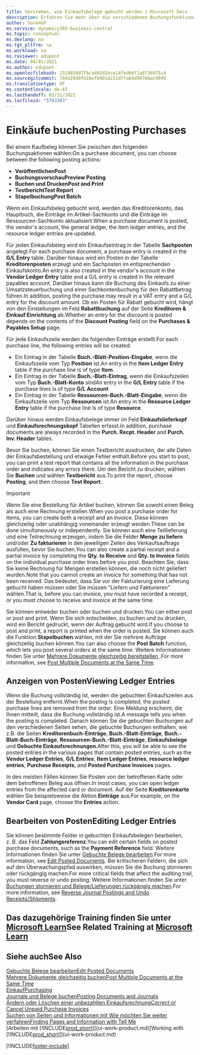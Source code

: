 ```yaml
---
title: Verstehen, wie Einkaufsbelege gebucht werden | Microsoft Docs
description: Erfahren Sie mehr über die verschiedenen Buchungsfunktionen zum Buchen von Einkaufsbelegen und wie Sie gebuchte Belege aktualisieren können.
author: SorenGP
ms.service: dynamics365-business-central
ms.topic: conceptual
ms.devlang: na
ms.tgt_pltfrm: na
ms.workload: na
ms.reviewer: edupont
ms.date: 04/01/2021
ms.author: edupont
ms.openlocfilehash: 231985097fbca402d2bce14fed66f1a8736975c4
ms.sourcegitcommit: 766e2840fd16efb901d211d7fa64d96766ac99d9
ms.translationtype: HT
ms.contentlocale: de-AT
ms.lasthandoff: 03/31/2021
ms.locfileid: "5783303"
---
```

# <a name="posting-purchases"></a><span data-ttu-id="3ba27-103">Einkäufe buchen</span><span class="sxs-lookup"><span data-stu-id="3ba27-103">Posting Purchases</span></span>
<span data-ttu-id="3ba27-104">Bei einem Kaufbeleg können Sie zwischen den folgenden Buchungsaktionen wählen:</span><span class="sxs-lookup"><span data-stu-id="3ba27-104">On a purchase document, you can choose between the following posting actions:</span></span>

* <span data-ttu-id="3ba27-105">**Veröffentlichen**</span><span class="sxs-lookup"><span data-stu-id="3ba27-105">**Post**</span></span>
* <span data-ttu-id="3ba27-106">**Buchungsvorschau**</span><span class="sxs-lookup"><span data-stu-id="3ba27-106">**Preview Posting**</span></span>
* <span data-ttu-id="3ba27-107">**Buchen und Drucken**</span><span class="sxs-lookup"><span data-stu-id="3ba27-107">**Post and Print**</span></span>
* <span data-ttu-id="3ba27-108">**Testbericht**</span><span class="sxs-lookup"><span data-stu-id="3ba27-108">**Test Report**</span></span>
* <span data-ttu-id="3ba27-109">**Stapelbuchung**</span><span class="sxs-lookup"><span data-stu-id="3ba27-109">**Post Batch**</span></span>

<span data-ttu-id="3ba27-110">Wenn ein Einkaufsbeleg gebucht wird, werden das Kreditorenkonto, das Hauptbuch, die Einträge im Artikel-Sachkonto und die Einträge im Ressourcen-Sachkonto aktualisiert.</span><span class="sxs-lookup"><span data-stu-id="3ba27-110">When a purchase document is posted, the vendor's account, the general ledger, the item ledger entries, and the resource ledger entries  are updated.</span></span>

<span data-ttu-id="3ba27-111">Für jeden Einkaufsbeleg wird ein Einkaufseintrag in der Tabelle **Sachposten** angelegt.</span><span class="sxs-lookup"><span data-stu-id="3ba27-111">For each purchase document, a purchase entry is created in the **G/L Entry** table.</span></span> <span data-ttu-id="3ba27-112">Darüber hinaus wird ein Posten in der Tabelle **Kreditorenposten** erzeugt und ein Sachposten im entsprechenden Einkaufskonto.</span><span class="sxs-lookup"><span data-stu-id="3ba27-112">An entry is also created in the vendor's account in the **Vendor Ledger Entry** table and a G/L entry is created in the relevant payables account.</span></span> <span data-ttu-id="3ba27-113">Darüber hinaus kann die Buchung des Einkaufs zu einer Umsatzsteuerbuchung und einer Sachkontenbuchung für den Rabattbetrag führen.</span><span class="sxs-lookup"><span data-stu-id="3ba27-113">In addition, posting the purchase may result in a VAT entry and a G/L entry for the discount amount.</span></span> <span data-ttu-id="3ba27-114">Ob ein Posten für Rabatt gebucht wird, hängt von den Einstellungen im Feld **Rabattbuchung** auf der Seite **Kreditoren & Einkauf Einrichtung** ab.</span><span class="sxs-lookup"><span data-stu-id="3ba27-114">Whether an entry for the discount is posted depends on the contents of the **Discount Posting** field on the **Purchases & Payables Setup** page.</span></span>

<span data-ttu-id="3ba27-115">Für jede Einkaufszeile werden die folgenden Einträge erstellt:</span><span class="sxs-lookup"><span data-stu-id="3ba27-115">For each purchase line, the following entries will be created:</span></span>
- <span data-ttu-id="3ba27-116">Ein Eintrag in der Tabelle **Buch.-Blatt-Position-Eingabe**, wenn die Einkaufszeile vom Typ **Position** ist.</span><span class="sxs-lookup"><span data-stu-id="3ba27-116">An entry in the **Item Ledger Entry** table if the purchase line is of type **Item**.</span></span>
- <span data-ttu-id="3ba27-117">Ein Eintrag in der Tabelle **Buch.-Blatt-Eintrag**, wenn die Einkaufszeilen vom Typ **Buch.-Blatt-Konto** sind</span><span class="sxs-lookup"><span data-stu-id="3ba27-117">An entry in the **G/L Entry** table if the purchase lines is of type **G/L Account**</span></span>
- <span data-ttu-id="3ba27-118">Ein Eintrag in der Tabelle **Ressourcen-Buch.-Blatt-Eingabe**, wenn die Einkaufszeile vom Typ **Ressourcen** ist.</span><span class="sxs-lookup"><span data-stu-id="3ba27-118">An entry in the **Resource Ledger Entry** table if the purchase line is of type **Resource**.</span></span>

<span data-ttu-id="3ba27-119">Darüber hinaus werden Einkaufsbelege immer im Feld **Einkaufslieferkopf** und **Einkaufsrechnungskopf** Tabellen erfasst.</span><span class="sxs-lookup"><span data-stu-id="3ba27-119">In addition, purchase documents are always recorded in the **Purch. Recpt. Header** and **Purch. Inv. Header** tables.</span></span>

<span data-ttu-id="3ba27-120">Bevor Sie buchen, können Sie einen Testbericht ausdrucken, der alle Daten der Einkaufsbestellung und etwaige Fehler enthält.</span><span class="sxs-lookup"><span data-stu-id="3ba27-120">Before you start to post, you can print a test report that contains all the information in the purchase order and indicates any errors there.</span></span> <span data-ttu-id="3ba27-121">Um den Bericht zu drucken, wählen Sie **Buchen** und wählen **Testbericht** aus.</span><span class="sxs-lookup"><span data-stu-id="3ba27-121">To print the report, choose **Posting**, and then choose **Test Report**.</span></span>

> [!IMPORTANT]  
>   <span data-ttu-id="3ba27-122">Wenn Sie eine Bestellung für Artikel buchen, können Sie sowohl einen Beleg als auch eine Rechnung erstellen.</span><span class="sxs-lookup"><span data-stu-id="3ba27-122">When you post a purchase order for items, you can create both a receipt and an invoice.</span></span> <span data-ttu-id="3ba27-123">Diese können gleichzeitig oder unabhängig voneinander erzeugt werden.</span><span class="sxs-lookup"><span data-stu-id="3ba27-123">These can be done simultaneously or independently.</span></span> <span data-ttu-id="3ba27-124">Sie können auch eine Teillieferung und eine Teilrechnung erzeugen, indem Sie die Felder **Menge zu liefern** und/oder **Zu fakturieren** in den jeweiligen Zeilen des Verkaufsauftrags ausfüllen, bevor Sie buchen.</span><span class="sxs-lookup"><span data-stu-id="3ba27-124">You can also create a partial receipt and a partial invoice by completing the **Qty. to Receive** and **Qty. to Invoice** fields on the individual purchase order lines before you post.</span></span> <span data-ttu-id="3ba27-125">Beachten Sie, dass Sie keine Rechnung für Mengen erstellen können, die noch nicht geliefert wurden.</span><span class="sxs-lookup"><span data-stu-id="3ba27-125">Note that you cannot create an invoice for something that has not been received.</span></span> <span data-ttu-id="3ba27-126">Das bedeutet, dass Sie vor der Fakturierung eine Lieferung gebucht haben müssen oder Sie müssen "Liefern und Fakturieren" wählen.</span><span class="sxs-lookup"><span data-stu-id="3ba27-126">That is, before you can invoice, you must have recorded a receipt, or you must choose to receive and invoice at the same time.</span></span>

<span data-ttu-id="3ba27-127">Sie können entweder buchen oder buchen und drucken.</span><span class="sxs-lookup"><span data-stu-id="3ba27-127">You can either post or post and print.</span></span> <span data-ttu-id="3ba27-128">Wenn Sie sich entscheiden, zu buchen und zu drucken, wird ein Bericht gedruckt, wenn der Auftrag gebucht wird.</span><span class="sxs-lookup"><span data-stu-id="3ba27-128">If you choose to post and print, a report is printed when the order is posted.</span></span> <span data-ttu-id="3ba27-129">Sie können auch die Funktion **Stapelbuchen** wählen, mit der Sie mehrere Aufträge gleichzeitig buchen können.</span><span class="sxs-lookup"><span data-stu-id="3ba27-129">You can also choose the **Post Batch** function, which lets you post several orders at the same time.</span></span> <span data-ttu-id="3ba27-130">Weitere Informationen finden Sie unter [Mehrere Dokumente gleichzeitig bereitstellen ](ui-batch-posting.md).</span><span class="sxs-lookup"><span data-stu-id="3ba27-130">For more information, see [Post Multiple Documents at the Same Time](ui-batch-posting.md).</span></span>

## <a name="viewing-ledger-entries"></a><span data-ttu-id="3ba27-131">Anzeigen von Posten</span><span class="sxs-lookup"><span data-stu-id="3ba27-131">Viewing Ledger Entries</span></span>
<span data-ttu-id="3ba27-132">Wenn die Buchung vollständig ist, werden die gebuchten Einkaufszeilen aus der Bestellung entfernt.</span><span class="sxs-lookup"><span data-stu-id="3ba27-132">When the posting is completed, the posted purchase lines are removed from the order.</span></span> <span data-ttu-id="3ba27-133">Eine Meldung erscheint, die Ihnen mitteilt, dass die Buchung vollständig ist.</span><span class="sxs-lookup"><span data-stu-id="3ba27-133">A message tells you when the posting is completed.</span></span> <span data-ttu-id="3ba27-134">Danach können Sie die gebuchten Buchungen auf den verschiedenen Seiten sehen, die gebuchte Buchungen enthalten, wie z.B. die Seiten **Kreditorenbuch-Einträge**, **Buch.-Blatt-Einträge**, **Buch.-Blatt-Buch-Einträge**, **Ressourcen-Buch.-Blatt-Einträge**, **Einkaufsbelege** und **Gebuchte Einkaufsrechnungen**.</span><span class="sxs-lookup"><span data-stu-id="3ba27-134">After this, you will be able to see the posted entries in the various pages that contain posted entries, such as the **Vendor Ledger Entries**, **G/L Entries**, **Item Ledger Entries**, **resource ledger entries**, **Purchase Receipts**, and **Posted Purchase Invoices** pages.</span></span>

<span data-ttu-id="3ba27-135">In den meisten Fällen können Sie Posten von der betroffenen Karte oder dem betroffenen Beleg aus öffnen.</span><span class="sxs-lookup"><span data-stu-id="3ba27-135">In most cases, you can open ledger entries from the affected card or document.</span></span> <span data-ttu-id="3ba27-136">Auf der Seite **Kreditorenkarte** wählen Sie beispielsweise die Aktion **Einträge** aus.</span><span class="sxs-lookup"><span data-stu-id="3ba27-136">For example, on the **Vendor Card** page, choose the **Entries** action.</span></span>

## <a name="editing-ledger-entries"></a><span data-ttu-id="3ba27-137">Bearbeiten von Posten</span><span class="sxs-lookup"><span data-stu-id="3ba27-137">Editing Ledger Entries</span></span>
<span data-ttu-id="3ba27-138">Sie können bestimmte Felder in gebuchten Einkaufsbelegen bearbeiten, z. B. das Feld **Zahlungsreferenz**.</span><span class="sxs-lookup"><span data-stu-id="3ba27-138">You can edit certain fields on posted purchase documents, such as the **Payment Reference** field.</span></span> <span data-ttu-id="3ba27-139">Weitere Informationen finden Sie unter [Gebuchte Belege bearbeiten](across-edit-posted-document.md).</span><span class="sxs-lookup"><span data-stu-id="3ba27-139">For more information, see [Edit Posted Documents](across-edit-posted-document.md).</span></span> <span data-ttu-id="3ba27-140">Bei kritischeren Feldern, die sich auf den Überwachungspfad auswirken, müssen Sie die Buchung stornieren oder rückgängig machen.</span><span class="sxs-lookup"><span data-stu-id="3ba27-140">For more critical fields that affect the auditing trail, you must reverse or undo posting.</span></span> <span data-ttu-id="3ba27-141">Weitere Informationen finden Sie unter [Buchungen stornieren und Belege/Lieferungen rückgängig machen](finance-how-reverse-journal-posting.md).</span><span class="sxs-lookup"><span data-stu-id="3ba27-141">For more information, see [Reverse Journal Postings and Undo Receipts/Shipments](finance-how-reverse-journal-posting.md).</span></span>

## <a name="see-related-training-at-microsoft-learn"></a><span data-ttu-id="3ba27-142">Das dazugehörige Training finden Sie unter [Microsoft Learn](/learn/modules/receive-invoice-dynamics-d365-business-central/index)</span><span class="sxs-lookup"><span data-stu-id="3ba27-142">See Related Training at [Microsoft Learn](/learn/modules/receive-invoice-dynamics-d365-business-central/index)</span></span>

## <a name="see-also"></a><span data-ttu-id="3ba27-143">Siehe auch</span><span class="sxs-lookup"><span data-stu-id="3ba27-143">See Also</span></span>
[<span data-ttu-id="3ba27-144">Gebuchte Belege bearbeiten</span><span class="sxs-lookup"><span data-stu-id="3ba27-144">Edit Posted Documents</span></span>](across-edit-posted-document.md)  
[<span data-ttu-id="3ba27-145">Mehrere Dokumente gleichzeitig buchen</span><span class="sxs-lookup"><span data-stu-id="3ba27-145">Post Multiple Documents at the Same Time</span></span>](ui-batch-posting.md)  
[<span data-ttu-id="3ba27-146">Einkauf</span><span class="sxs-lookup"><span data-stu-id="3ba27-146">Purchasing</span></span>](purchasing-manage-purchasing.md)  
[<span data-ttu-id="3ba27-147">Journale und Belege buchen</span><span class="sxs-lookup"><span data-stu-id="3ba27-147">Posting Documents and Journals</span></span>](ui-post-documents-journals.md)  
[<span data-ttu-id="3ba27-148">Ändern oder Löschen einer unbezahlten Einkaufsrechnung</span><span class="sxs-lookup"><span data-stu-id="3ba27-148">Correct or Cancel Unpaid Purchase Invoices</span></span>](purchasing-how-correct-cancel-unpaid-purchase-invoices.md)  
[<span data-ttu-id="3ba27-149">Suchen von Seiten und Informationen mit Wie möchten Sie weiter verfahren</span><span class="sxs-lookup"><span data-stu-id="3ba27-149">Finding Pages and Information with Tell Me</span></span>](ui-search.md)  
<span data-ttu-id="3ba27-150">[Arbeiten mit [!INCLUDE[prod_short](includes/prod_short.md)]](ui-work-product.md)</span><span class="sxs-lookup"><span data-stu-id="3ba27-150">[Working with [!INCLUDE[prod_short](includes/prod_short.md)]](ui-work-product.md)</span></span>


[!INCLUDE[footer-include](includes/footer-banner.md)]